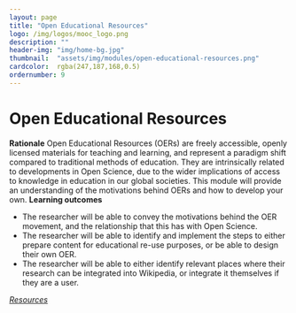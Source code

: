 ```yaml
---
layout: page
title: "Open Educational Resources"
logo: /img/logos/mooc_logo.png
description: ""
header-img: "img/home-bg.jpg"
thumbnail:  "assets/img/modules/open-educational-resources.png"
cardcolor:  rgba(247,187,168,0.5)
ordernumber: 9
---
```


# Open Educational Resources
**Rationale**
Open Educational Resources (OERs) are freely accessible, openly licensed materials for teaching and learning, and represent a paradigm shift compared to traditional methods of education. They are intrinsically related to developments in Open Science, due to the wider implications of access to knowledge in education in our global societies. This module will provide an understanding of the motivations behind OERs and how to develop your own.
**Learning outcomes**
* The researcher will be able to convey the motivations behind the OER movement, and the relationship that this has with Open Science.
* The researcher will be able to identify and implement the steps to either prepare content for educational re-use purposes, or be able to design their own OER.
* The researcher will be able to either identify relevant places where their research can be integrated into Wikipedia, or integrate it themselves if they are a user.

[_Resources_](https://opensciencemooc.eu/resources/#nine)
